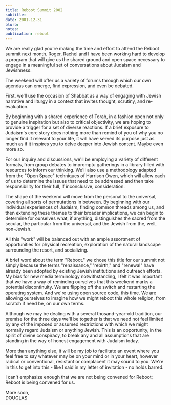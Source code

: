 ```yaml
---
title: Reboot Summit 2002
subtitle: 
date: 2001-12-31
blurb: 
notes: 
publication: reboot
---
```



We are really glad you're making the time and effort to attend the Reboot summit next month. Roger, Rachel and I have been working hard to develop a program that will give us the shared ground and open space necessary to engage in a meaningful set of conversations about Judaism and Jewishness.

The weekend will offer us a variety of forums through which our own agendas can emerge, find expression, and even be debated.

First, we'll use the occasion of Shabbat as a way of engaging with Jewish narrative and liturgy in a context that invites thought, scrutiny, and re-evaluation.

By beginning with a shared experience of Torah, in a fashion open not only to genuine inspiration but also to critical objectivity, we are hoping to provide a trigger for a set of diverse reactions. If a brief exposure to Judaism's core story does nothing more than remind of you of why you no longer find it relevant to your life, it will have served its purpose just as much as if it inspires you to delve deeper into Jewish content. Maybe even more so.

For our inquiry and discussions, we'll be employing a variety of different formats, from group debates to impromptu gatherings in a library filled with resources to inform our thinking. We'll also use a methodology adapted from the "Open Space" techniques of Harrison Owen, which will allow each of us to determine the issues that need to be addressed and then take responsibility for their full, if inconclusive, consideration.

The shape of the weekend will move from the personal to the universal, covering all sorts of permutations in between. By beginning with our individual experiences of Judaism, finding common threads among us, and then extending these themes to their broader implications, we can begin to determine for ourselves what, if anything, distinguishes the sacred from the secular, the particular from the universal, and the Jewish from the, well, non-Jewish.

All this "work" will be balanced out with an ample assortment of opportunities for physical recreation, exploration of the natural landscape surrounding the resort, and socializing.

A brief word about the term "Reboot." we chose this title for our summit not simply because the terms "renaissance," 'rebirth," and "renewal" have already been adopted by existing Jewish institutions and outreach efforts. My bias for new media terminology notwithstanding, I felt it was important that we have a way of reminding ourselves that this weekend marks a potential discontinuity. We are flipping off the switch and restarting the operating system. And we're using open source code, this time. We are allowing ourselves to imagine how we might reboot this whole religion, from scratch if need be, on our own terms.

Although we may be dealing with a several thosand-year-old tradition, our premise for the three days we'll be together is that we need not feel limited by any of the imposed or assumed restrictions with which we might normally regard Judaism or anything Jewish. This is an opportunity, in the spirit of divine conspiracy, to break any and all assumptions that are standing in the way of honest engagement with Judaism today.

More than anything else, it will be my job to facilitate an event where you feel free to say whatever may be on your mind or in your heart, however radical or conventional, resistant or complacent it may sound to you. We're in this to get into this - like I said in my letter of invitation - no holds barred.

I can't emphasize enough that we are not being convened for Reboot; Reboot is being convened for us.

More soon,  
DOUGLAS

